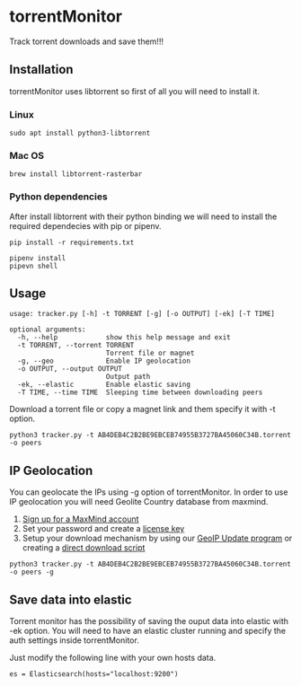 # torrentMonitor
Track torrent downloads and save them!!! 

## Installation 

torrentMonitor uses libtorrent so first of all you will need to install it.

### Linux
```
sudo apt install python3-libtorrent
```

### Mac OS

```
brew install libtorrent-rasterbar
```

### Python dependencies
After install libtorrent with their python binding we will need to install the required dependecies with pip or pipenv. 

```
pip install -r requirements.txt 
```

```
pipenv install
pipevn shell
```

## Usage 

```
usage: tracker.py [-h] -t TORRENT [-g] [-o OUTPUT] [-ek] [-T TIME]

optional arguments:
  -h, --help            show this help message and exit
  -t TORRENT, --torrent TORRENT
                        Torrent file or magnet
  -g, --geo             Enable IP geolocation
  -o OUTPUT, --output OUTPUT
                        Output path
  -ek, --elastic        Enable elastic saving
  -T TIME, --time TIME  Sleeping time between downloading peers
```

Download a torrent file or copy a magnet link and them specify it with -t option. 

```
python3 tracker.py -t AB4DEB4C2B2BE9EBCEB74955B3727BA45060C34B.torrent -o peers
```

## IP Geolocation 

You can geolocate the IPs using -g option of torrentMonitor. In order to use IP geolocation you will need Geolite Country database from maxmind. 

1. [Sign up for a MaxMind account](https://www.maxmind.com/en/geolite2/signup)
2. Set your password and create a [license key](https://www.maxmind.com/en/accounts/current/license-key)
3. Setup your download mechanism by using our [GeoIP Update program](https://dev.maxmind.com/geoip/geoipupdate/#For_Free_GeoLite2_Databases) or creating a [direct download script](https://dev.maxmind.com/geoip/geoipupdate/#Direct_Downloads)

```
python3 tracker.py -t AB4DEB4C2B2BE9EBCEB74955B3727BA45060C34B.torrent -o peers -g
```

## Save data into elastic 
Torrent monitor has the possibility of saving the ouput data into elastic with -ek option. You will need to have an elastic cluster running and specify the auth settings inside torrentMonitor. 

Just modify the following line with your own hosts data. 

```
es = Elasticsearch(hosts="localhost:9200")
```

